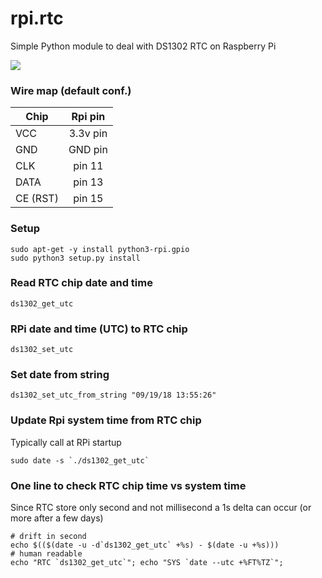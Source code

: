 # rpi.rtc
Simple Python module to deal with DS1302 RTC on Raspberry Pi

![](img/pi_rtc.jpg)

### Wire map (default conf.)

| Chip        | Rpi pin       |
| ----------- |:-------------:|
| VCC         | 3.3v pin      |
| GND         | GND pin       |
| CLK         | pin 11        |
| DATA        | pin 13        |
| CE (RST)    | pin 15        |

### Setup

    sudo apt-get -y install python3-rpi.gpio
    sudo python3 setup.py install

### Read RTC chip date and time

    ds1302_get_utc

### RPi date and time (UTC) to RTC chip

    ds1302_set_utc

### Set date from string

    ds1302_set_utc_from_string "09/19/18 13:55:26"

### Update Rpi system time from RTC chip

Typically call at RPi startup

    sudo date -s `./ds1302_get_utc`

### One line to check RTC chip time vs system time

Since RTC store only second and not millisecond a 1s delta can occur (or more after a few days)

    # drift in second
    echo $(($(date -u -d`ds1302_get_utc` +%s) - $(date -u +%s)))
    # human readable
    echo "RTC `ds1302_get_utc`"; echo "SYS `date --utc +%FT%TZ`";
